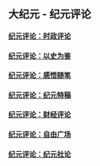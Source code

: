 ## 大纪元 - 纪元评论

#### [纪元评论：时政评论](indexes/nsc1025/README.md?01050330)
#### [纪元评论：以史为鉴](indexes/nsc1028/README.md?01050330)
#### [纪元评论：感悟随笔](indexes/nsc1035/README.md?01050330)
#### [纪元评论：纪元特稿](indexes/nsc424/README.md?01050330)
#### [纪元评论：财经评论](indexes/nsc1026/README.md?01050330)
#### [纪元评论：自由广场](indexes/nsc993/README.md?01050330)
#### [纪元评论：纪元社论](indexes/nsc422/README.md?01050330)
